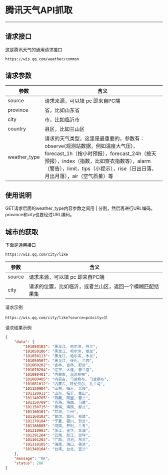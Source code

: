 # 腾讯天气API抓取

---

## 请求接口

这是腾讯天气的通用请求接口

    https://wis.qq.com/weather/common

## 请求参数

|参数|含义|
|---|---|
|source|请求来源，可以填 pc 即来自PC端|
|province|省，比如山东省|
|city|市，比如临沂市|
|country|县区，比如兰山区|
|weather_type|请求的天气类型，这里是最重要的，参数有：observe(观测站数据，例如温度大气压)，forecast_1h（按小时预报），forecast_24h（按天预报），index（指数，比如穿衣指数等），alarm（警告），limit，tips（小提示），rise（日出日落，月出月落），air（空气质量）等 |

## 使用说明

GET请求后面的weather_type内容参数之间用 | 分割，然后再进行URL编码。province和city也要经过URL编码。

## 城市的获取

下面是通用接口

    https://wis.qq.com/city/like

|参数|含义|
|---|---|
|source|请求来源，可以填 pc 即来自PC端|
|city|请求的位置，比如临沂，或者兰山区，返回一个模糊匹配结果集|

请求示例

    https://wis.qq.com/city/like?source=pc&city=兰

请求结果示例

```json
{
    "data": {
        "101050103": "黑龙江, 哈尔滨, 呼兰",
        "101050106": "黑龙江, 哈尔滨, 依兰",
        "101050113": "黑龙江, 哈尔滨, 木兰",
        "101050507": "黑龙江, 绥化, 兰西",
        "101060202": "吉林, 吉林, 舒兰",
        "101070204": "辽宁, 大连, 普兰店",
        "101080401": "内蒙古, 乌兰察布",
        "101080405": "内蒙古, 乌兰察布, 乌兰察布",
        "101081012": "内蒙古, 呼伦贝尔, 扎兰屯",
        "101120904": "山东, 临沂, 兰陵",
        "101120911": "山东, 临沂, 兰山",
        "101140705": "西藏, 阿里, 普兰",
        "101150709": "青海, 海西, 乌兰",
        "101150715": "青海, 海西, 都兰",
        "101160101": "甘肃, 兰州",
        "101160102": "甘肃, 兰州, 皋兰",
        "101170104": "宁夏, 银川, 贺兰",
        "101180805": "河南, 开封, 兰考",
        "101210903": "浙江, 金华, 兰溪",
        "101291204": "云南, 怒江, 兰坪",
        "101301203": "广西, 河池, 东兰",
        "101310105": "海南, 海口, 美兰",
        "101340104": "台湾, 台北, 宜兰"
    },
    "message": "OK",
    "status": 200
}
```
